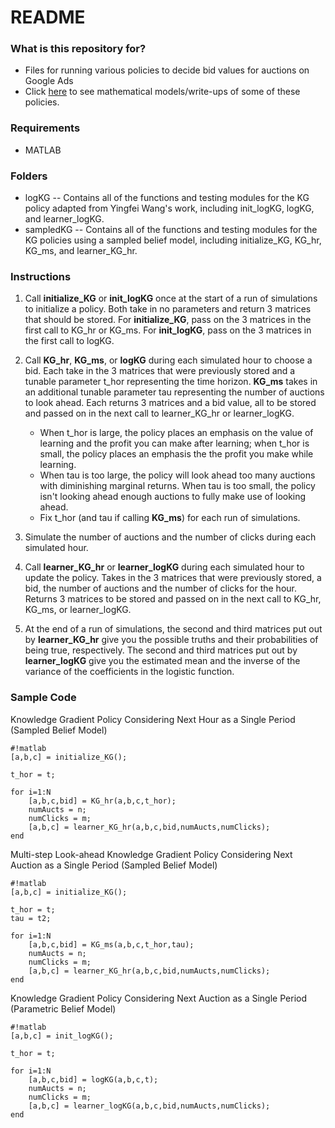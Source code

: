 # README #

### What is this repository for? ###

* Files for running various policies to decide bid values for auctions on Google Ads
* Click [here](https://www.overleaf.com/10139484dwhqqgbkvfrc#/37428144/) to see mathematical models/write-ups of some of these policies.

### Requirements ###
 
* MATLAB

### Folders ###

* logKG -- Contains all of the functions and testing modules for the KG policy adapted from Yingfei Wang's work, including init_logKG, logKG, and learner_logKG. 
* sampledKG -- Contains all of the functions and testing modules for the KG policies using a sampled belief model, including initialize_KG, KG_hr, KG_ms, and learner_KG_hr.

### Instructions ###

1. Call **initialize_KG** or **init_logKG** once at the start of a run of simulations to initialize a policy. Both take in no parameters and return 3 matrices that should be stored. For **initialize_KG**, pass on the 3 matrices in the first call to KG_hr or KG_ms. For **init_logKG**, pass on the 3 matrices in the first call to logKG. 

2. Call **KG_hr**, **KG_ms**, or **logKG** during each simulated hour to choose a bid. Each take in the 3 matrices that were previously stored and a tunable parameter t_hor representing the time horizon. **KG_ms** takes in an additional tunable parameter tau representing the number of auctions to look ahead. Each returns 3 matrices and a bid value, all to be stored and passed on in the next call to learner_KG_hr or learner_logKG.
     * When t_hor is large, the policy places an emphasis on the value of learning and the profit you can make after learning; when t_hor is small, the policy places an emphasis the the profit you make while learning.
     * When tau is too large, the policy will look ahead too many auctions with diminishing marginal returns. When tau is too small, the policy isn't looking ahead enough auctions to fully make use of looking ahead. 
     * Fix t_hor (and tau if calling **KG_ms**) for each run of simulations.

3. Simulate the number of auctions and the number of clicks during each simulated hour.

4. Call **learner_KG_hr** or **learner_logKG** during each simulated hour to update the policy. Takes in the 3 matrices that were previously stored, a bid, the number of auctions and the number of clicks for the hour. Returns 3 matrices to be stored and passed on in the next call to KG_hr, KG_ms, or learner_logKG.

5. At the end of a run of simulations, the second and third matrices put out by **learner_KG_hr** give you the possible truths and their probabilities of being true, respectively. The second and third matrices put out by **learner_logKG** give you the estimated mean and the inverse of the variance of the coefficients in the logistic function.

### Sample Code ###

Knowledge Gradient Policy Considering Next Hour as a Single Period (Sampled Belief Model)

```
#!matlab
[a,b,c] = initialize_KG();

t_hor = t;

for i=1:N
    [a,b,c,bid] = KG_hr(a,b,c,t_hor);
    numAucts = n;
    numClicks = m;
    [a,b,c] = learner_KG_hr(a,b,c,bid,numAucts,numClicks);
end
```

Multi-step Look-ahead Knowledge Gradient Policy Considering Next Auction as a Single Period (Sampled Belief Model)

```
#!matlab
[a,b,c] = initialize_KG();

t_hor = t;
tau = t2;

for i=1:N
    [a,b,c,bid] = KG_ms(a,b,c,t_hor,tau);
    numAucts = n;
    numClicks = m;
    [a,b,c] = learner_KG_hr(a,b,c,bid,numAucts,numClicks);
end
```

Knowledge Gradient Policy Considering Next Auction as a Single Period (Parametric Belief Model)

```
#!matlab
[a,b,c] = init_logKG();

t_hor = t;

for i=1:N
    [a,b,c,bid] = logKG(a,b,c,t);
    numAucts = n;
    numClicks = m;
    [a,b,c] = learner_logKG(a,b,c,bid,numAucts,numClicks);
end
```